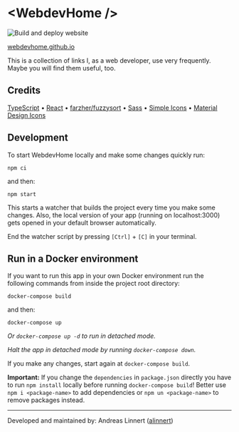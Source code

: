 # &lt;WebdevHome /&gt;

![Build and deploy website](https://github.com/webdevhome/webdevhome.github.io/workflows/Build%20and%20deploy%20website/badge.svg)

[webdevhome.github.io](https://webdevhome.github.io)

This is a collection of links I, as a web developer, use very frequently. Maybe you will find them useful, too.

## Credits

[TypeScript](https://github.com/microsoft/TypeScript)
• [React](https://github.com/facebook/react)
• [farzher/fuzzysort](https://github.com/farzher/fuzzysort)
• [Sass](https://github.com/sass/dart-sass)
• [Simple Icons](https://github.com/simple-icons/simple-icons)
• [Material Design Icons](https://github.com/Templarian/MaterialDesign)

## Development

To start WebdevHome locally and make some changes quickly run:

~~~
npm ci
~~~

and then:

~~~
npm start
~~~

This starts a watcher that builds the project every time you make some changes. Also, the local version of your app (running on localhost:3000) gets opened in your default browser automatically.

End the watcher script by pressing `[Ctrl]` + `[C]` in your terminal.

## Run in a Docker environment

If you want to run this app in your own Docker environment run the following commands from inside the project root directory:

~~~
docker-compose build
~~~

and then:

~~~
docker-compose up
~~~

*Or `docker-compose up -d` to run in detached mode.*

*Halt the app in detached mode by running `docker-compose down`.*

If you make any changes, start again at `docker-compose build`.

**Important:** If you change the `dependencies` in `package.json` directly you have to run `npm install` locally before running `docker-compose build`! Better use `npm i <package-name>` to add dependencies or `npm un <package-name>` to remove packages instead.

---

Developed and maintained by: Andreas Linnert ([alinnert](https://github.com/alinnert))
